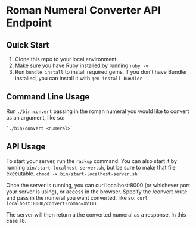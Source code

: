 # Roman Numeral Converter API Endpoint

## Quick Start

1. Clone this repo to your local environment.
1. Make sure you have Ruby installed by running `ruby -v`
1. Run `bundle install` to install required gems. If you don't have Bundler installed, you can install it with `gem install bundler`

## Command Line Usage

Run `./bin.convert` passing in the roman numeral you would like to convert as an argument, like so:

    `./bin/convert <numeral>`

## API Usage

To start your server, run the `rackup` command. You can also start it by running `bin/start-localhost-server.sh`, but be sure to make that file executable. `chmod -x bin/start-localhost-server.sh`

Once the server is running, you can curl localhost:8000 (or whichever port your server is using), or access in the browser. Specify the /convert route and pass in the numeral you want converted, like so: `curl localhost:8000/convert?roman=XVIII`

The server will then return a the converted numeral as a response. In this case 18.
